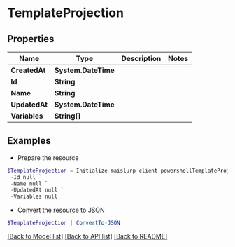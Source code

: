# TemplateProjection
## Properties

Name | Type | Description | Notes
------------ | ------------- | ------------- | -------------
**CreatedAt** | **System.DateTime** |  | 
**Id** | **String** |  | 
**Name** | **String** |  | 
**UpdatedAt** | **System.DateTime** |  | 
**Variables** | **String[]** |  | 

## Examples

- Prepare the resource
```powershell
$TemplateProjection = Initialize-maislurp-client-powershellTemplateProjection  -CreatedAt null `
 -Id null `
 -Name null `
 -UpdatedAt null `
 -Variables null
```

- Convert the resource to JSON
```powershell
$TemplateProjection | ConvertTo-JSON
```

[[Back to Model list]](../README#documentation-for-models) [[Back to API list]](../README#documentation-for-api-endpoints) [[Back to README]](../README)

